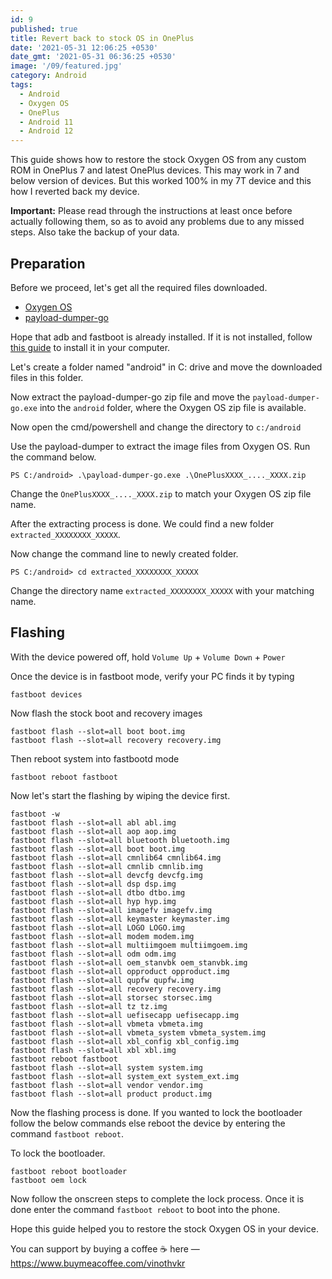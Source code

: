 ```yaml
---
id: 9
published: true
title: Revert back to stock OS in OnePlus
date: '2021-05-31 12:06:25 +0530'
date_gmt: '2021-05-31 06:36:25 +0530'
image: '/09/featured.jpg'
category: Android
tags:
  - Android
  - Oxygen OS
  - OnePlus
  - Android 11
  - Android 12
---
```


This guide shows how to restore the stock Oxygen OS from any custom ROM in OnePlus 7 and latest OnePlus devices. This may work in 7 and below version of devices. But this worked 100% in my 7T device and this how I reverted back my device.

**Important:** Please read through the instructions at least once before actually following them, so as to avoid any problems due to any missed steps. Also take the backup of your data.

## Preparation

Before we proceed, let's get all the required files downloaded.

<ul>
<li><a href="https://www.oneplus.in/support">Oxygen OS</a></li>
<li><a href="https://github.com/ssut/payload-dumper-go/releases">payload-dumper-go</a></li>
</ul>

<p>Hope that adb and fastboot is already installed. If it is not installed, follow <a href="https://wiki.lineageos.org/adb_fastboot_guide.html">this guide</a> to install it in your computer.</p>

<p>Let's create a folder named "android" in C: drive and move the downloaded files in this folder.</p>

<p>Now extract the payload-dumper-go zip file and move the <code>payload-dumper-go.exe</code> into the <code>android</code> folder, where the Oxygen OS zip file is available.</p>

<p>Now open the cmd/powershell and change the directory to <code>c:/android</code></p>

<p>Use the payload-dumper to extract the image files from Oxygen OS. Run the command below.</p>

<pre class="wp-block-code"><code>PS C:/android> .\payload-dumper-go.exe .\OnePlusXXXX_...._XXXX.zip</code></pre>

<p>Change the <code>OnePlusXXXX_...._XXXX.zip</code> to match your Oxygen OS zip file name.</p>

<p>After the extracting process is done. We could find a new folder  <code>extracted_XXXXXXXX_XXXXX</code>.</p>

<p>Now change the command line to newly created folder.</p>

<pre id="block-6ad18143-122f-4c37-98a2-663a1dc4b08f" class="wp-block-code"><code>PS C:/android> cd extracted_XXXXXXXX_XXXXX</code></pre>

<p>Change the directory name <code>extracted_XXXXXXXX_XXXXX</code> with your matching name.</p>

<h2>Flashing</h2>

<p>With the device powered off, hold <code>Volume Up</code> + <code>Volume Down</code> + <code>Power</code></p>

<p>Once the device is in fastboot mode, verify your PC finds it by typing</p>

<p><code>fastboot devices</code></p>

<p>Now flash the stock boot and recovery images</p>

<pre class="wp-block-code"><code>fastboot flash --slot=all boot boot.img
fastboot flash --slot=all recovery recovery.img</code></pre>

<p>Then reboot system into fastbootd mode</p>

<pre class="wp-block-code"><code>fastboot reboot fastboot</code></pre>

<p>Now let's start the flashing by wiping the device first.</p>

```
fastboot -w
fastboot flash --slot=all abl abl.img
fastboot flash --slot=all aop aop.img
fastboot flash --slot=all bluetooth bluetooth.img
fastboot flash --slot=all boot boot.img
fastboot flash --slot=all cmnlib64 cmnlib64.img
fastboot flash --slot=all cmnlib cmnlib.img
fastboot flash --slot=all devcfg devcfg.img
fastboot flash --slot=all dsp dsp.img
fastboot flash --slot=all dtbo dtbo.img
fastboot flash --slot=all hyp hyp.img
fastboot flash --slot=all imagefv imagefv.img
fastboot flash --slot=all keymaster keymaster.img
fastboot flash --slot=all LOGO LOGO.img
fastboot flash --slot=all modem modem.img
fastboot flash --slot=all multiimgoem multiimgoem.img
fastboot flash --slot=all odm odm.img
fastboot flash --slot=all oem_stanvbk oem_stanvbk.img
fastboot flash --slot=all opproduct opproduct.img
fastboot flash --slot=all qupfw qupfw.img
fastboot flash --slot=all recovery recovery.img
fastboot flash --slot=all storsec storsec.img
fastboot flash --slot=all tz tz.img
fastboot flash --slot=all uefisecapp uefisecapp.img
fastboot flash --slot=all vbmeta vbmeta.img
fastboot flash --slot=all vbmeta_system vbmeta_system.img
fastboot flash --slot=all xbl_config xbl_config.img
fastboot flash --slot=all xbl xbl.img
fastboot reboot fastboot
fastboot flash --slot=all system system.img
fastboot flash --slot=all system_ext system_ext.img
fastboot flash --slot=all vendor vendor.img
fastboot flash --slot=all product product.img
```

<p>Now the flashing process is done. If you wanted to lock the bootloader follow the below commands else reboot the device by entering the command <code>fastboot reboot</code>.</p>

<p>To lock the bootloader.</p>

<pre class="wp-block-code"><code>fastboot reboot bootloader
fastboot oem lock</code></pre>

<p>Now follow the onscreen steps to complete the lock process. Once it is done enter the command <code>fastboot reboot</code> to boot into the phone.</p>

<p>Hope this guide helped you to restore the stock Oxygen OS in your device.</p>

<p>You can support by buying a coffee ☕️ here &mdash; <a href="https://www.buymeacoffee.com/vinothvkr" target="_blank" rel="noreferrer noopener">https://www.buymeacoffee.com/vinothvkr</a></p>
